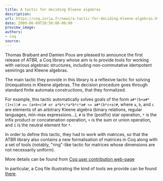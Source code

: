 ```yaml
---
title: A tactic for deciding Kleene algebras
description:
url: https://coq.inria.fr/news/a-tactic-for-deciding-kleene-algebras.html
date: 2009-06-09T20:58:00-00:00
preview_image:
authors:
- Coq
source:
---
```



<p>Thomas Braibant and Damien Pous are pleased to announce the first release of ATBR, a Coq library whose aim is to provide tools for working with various algebraic structures, including non-commutative idempotent semirings and Kleene algebras.</p>
<p>The main tactic they provide in this library is a reflexive tactic for solving (in)equations in Kleene algebras. The decision procedure goes through standard finite automata constructions, that they formalized.</p>
<p>For example, this tactic automatically solves goals of the form <code>a#*(b+a#*(1+c))# == (a+b+c)# or a*b*c*a*b*c*a# &lt;= a#*(b*c+a)#</code>, where <code>a</code>, <code>b</code>, and <code>c</code> are elements of an arbitrary Kleene algebra (binary relations, regular languages, min-max expressions...), <code>#</code> is the (postfix) star operation, <code>*</code> is the infix product or concatenation operation, <code>+</code> is the sum or union operation, and <code>1</code> is the neutral element for <code>*</code>.</p>
<p>In order to define this tactic, they had to work with matrices, so that the ATBR library also contains a new formalisation of matrices in Coq along with a set of tools (notably, &quot;ring&quot;-like tactic for matrices whose dimensions are not necessarily uniform).</p>
<p>More details can be found from <a href="https://github.com/coq-contribs/atbr"> Coq user contribution web-page</a></p>
<p>In particular, a Coq file illustrating the kind of tools we provide can be found <a href="https://github.com/coq-contribs/atbr/blob/master/Examples.v">there</a>.</p>

 
